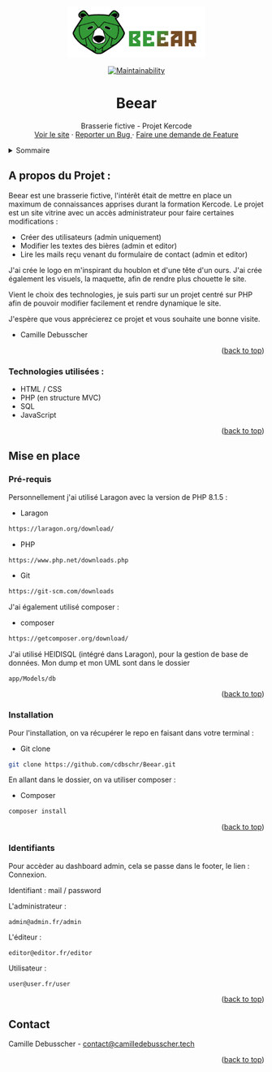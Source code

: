 <div align="center">
  <a href="https://github.com/cdbschr/Beear">
    <img src="public/frontend/img/Logo-Beear.png" alt="Logo Beear" width="270" height="100">
  </a>

[![Maintainability](https://api.codeclimate.com/v1/badges/dab975edd1c92f8ff310/maintainability)](https://codeclimate.com/github/cdbschr/Beear/maintainability)
  
  <h1 align="center">Beear</h1>

  <p align="center">
    Brasserie fictive - Projet Kercode
    <br />
    <a href="<!-- Mettre le lien -->">Voir le site</a>
    ·
    <a href="https://github.com/cdbschr/Beear/issues">Reporter un Bug </a>
    ·
    <a href="https://github.com/cdbschr/Beear/issues">Faire une demande de Feature</a>
  </p>
</div>

<details>
  <summary>Sommaire</summary>
  <ol>
    <li>
      <a href="#a-propos-du-projet-">A propos du Projet</a>
      <ul>
        <li><a href="#technologies-utilisées-">Technologies utilisées</a></li>
      </ul>
    </li>
    <li>
      <a href="#mise-en-place">Mise en place</a>
      <ul>
        <li><a href="#pré-requis">Pré-requis</a></li>
        <li><a href="#installation">Installation</a></li>
        <li><a href="#identifiants">Identifiants</a></li>
      </ul>
    </li>
    <li><a href="#contact">Contact</a></li>
  </ol>
</details>

## A propos du Projet :

Beear est une brasserie fictive, l'intérêt était de mettre en place un maximum de connaissances apprises durant la formation Kercode. 
Le projet est un site vitrine avec un accès administrateur pour faire certaines modifications : 
  <ul>
    <li>Créer des utilisateurs (admin uniquement)</li>
    <li>Modifier les textes des bières (admin et editor)</li>
    <li>Lire les mails reçu venant du formulaire de contact (admin et editor)</li>
  </ul>

J'ai crée le logo en m'inspirant du houblon et d'une tête d'un ours. 
J'ai crée également les visuels, la maquette, afin de rendre plus chouette le site. 

Vient le choix des technologies, je suis parti sur un projet centré sur PHP afin de pouvoir modifier facilement et rendre dynamique le site.

J'espère que vous apprécierez ce projet et vous souhaite une bonne visite.

* Camille Debusscher

<p align="right">(<a href="#top">back to top</a>)</p>

### Technologies utilisées :

- HTML / CSS
- PHP (en structure MVC)
- SQL
- JavaScript

<p align="right">(<a href="#top">back to top</a>)</p>

## Mise en place
### Pré-requis
Personnellement j'ai utilisé Laragon avec la version de PHP 8.1.5 : 

* Laragon
```sh
https://laragon.org/download/
```

* PHP
```sh 
https://www.php.net/downloads.php
```

* Git
```sh
https://git-scm.com/downloads
```

J'ai également utilisé composer :

* composer
```sh
https://getcomposer.org/download/
```

J'ai utilisé HEIDISQL (intégré dans Laragon), pour la gestion de base de données.
Mon dump et mon UML sont dans le dossier 
```
app/Models/db
```

<p align="right">(<a href="#top">back to top</a>)</p>

### Installation
Pour l'installation, on va récupérer le repo en faisant dans votre terminal : 

* Git clone
```sh
git clone https://github.com/cdbschr/Beear.git
```

En allant dans le dossier, on va utiliser composer :

* Composer
```sh
composer install
```

<p align="right">(<a href="#top">back to top</a>)</p>

### Identifiants

Pour accèder au dashboard admin, cela se passe dans le footer, le lien : Connexion.

Identifiant : mail / password

L'administrateur : 
```
admin@admin.fr/admin
```

L'éditeur :
```
editor@editor.fr/editor
```

Utilisateur :
```
user@user.fr/user
```

<p align="right">(<a href="#top">back to top</a>)</p>

## Contact

Camille Debusscher - contact@camilledebusscher.tech
<p align="right">(<a href="#top">back to top</a>)</p>